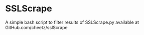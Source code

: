 # SSLScrape
A simple bash script to filter results of SSLScrape.py available at GitHub.com/cheetz/sslScrape
